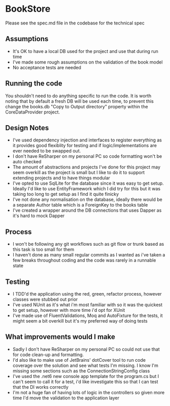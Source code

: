 # BookStore

Please see the spec.md file in the codebase for the technical spec

## Assumptions

-	It's OK to have a local DB used for the project and use that during run time
-	I've made some rough assumptions on the validation of the book model
-	No acceptance tests are needed

## Running the code

You shouldn't need to do anything specific to run the code. It is worth noting that by default a fresh DB will be used each time, to prevent this change the books.db "Copy to Output directory" property within the CoreDataProvider project.

## Design Notes
-	I've used dependency injection and interfaces to register everything as it provides good flexiblity for testing and if logic/implementations are ever needed to be swapped out.
-	I don't have ReSharper on my personal PC so code formatting won't be auto checked
-	The amount of abstractions and projects I've done for this project may seem overkill as the project is small but I like to do it to support extending projects and to have things modular
-	I've opted to use SqlLite for the database since it was easy to get setup. Ideally I'd like to use EntityFramework which I did try for this but it was taking too long to get setup as I find it quite finicky
-	I've not done any normalisation on the database, ideally there would be a separate Author table which is a ForeignKey to the books table
-	I've created a wrapper around the DB connections that uses Dapper as it's hard to mock Dapper

## Process
-	I won't be following any git workflows such as git flow or trunk based as this task is too small for them
-	I haven't done as many small regular commits as I wanted as i've taken a few breaks throughout coding and the code was rarely in a runnable state

## Testing
-	I TDD'd the application using the red, green, refactor process, however classes were stubbed out prior
-	I've used NUnit as it's what i'm most familiar with so it was the quickest to get setup, however with more time i'd opt for XUnit
-	I've made use of FluentValidations, Moq and AutoFixture for the tests, it might seem a bit overkill but it's my preferred way of doing tests

## What improvements would I make
-	Sadly I don't have ReSharper on my personal PC so could not use that for code clean-up and formatting.   
-	I'd also like to make use of JetBrains' dotCover tool to run code coverage over the solution and see what tests I'm missing. I know I'm missing some sections such as the ConnectionStringConfig class
-	I've used the .net6 new console app template for the program.cs but I can't seem to call it for a test, i'd like investigate this so that I can test that the DI works correctly  
-	I'm not a huge fan of having lots of logic in the controllers so given more time I'd move the validation to the application layer